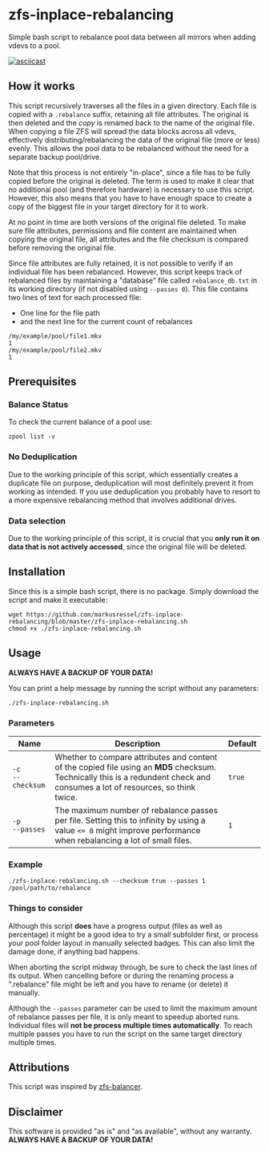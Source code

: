 # zfs-inplace-rebalancing
Simple bash script to rebalance pool data between all mirrors when adding vdevs to a pool.

[![asciicast](https://asciinema.org/a/350222.svg)](https://asciinema.org/a/350222)

## How it works

This script recursively traverses all the files in a given directory. Each file is copied with a `.rebalance` suffix, retaining all file attributes. The original is then deleted and the *copy* is renamed back to the name of the original file. When copying a file ZFS will spread the data blocks across all vdevs, effectively distributing/rebalancing the data of the original file (more or less) evenly. This allows the pool data to be rebalanced without the need for a separate backup pool/drive.

Note that this process is not entirely "in-place", since a file has to be fully copied before the original is deleted. The term is used to make it clear that no additional pool (and therefore hardware) is necessary to use this script. However, this also means that you have to have enough space to create a copy of the biggest file in your target directory for it to work.

At no point in time are both versions of the original file deleted.
To make sure file attributes, permissions and file content are maintained when copying the original file, all attributes and the file checksum is compared before removing the original file.

Since file attributes are fully retained, it is not possible to verify if an individual file has been rebalanced. However, this script keeps track of rebalanced files by maintaining a "database" file called `rebalance_db.txt` in its working directory (if not disabled using `--passes 0`). This file contains two lines of text for each processed file:

* One line for the file path
* and the next line for the current count of rebalances

```text
/my/example/pool/file1.mkv
1
/my/example/pool/file2.mkv
1
```

## Prerequisites

### Balance Status

To check the current balance of a pool use:

```
zpool list -v
```

### No Deduplication

Due to the working principle of this script, which essentially creates a duplicate file on purpose, deduplication will most definitely prevent it from working as intended. If you use deduplication you probably have to resort to a more expensive rebalancing method that involves additional drives.

### Data selection

Due to the working principle of this script, it is crucial that you **only run it on data that is not actively accessed**, since the original file will be deleted.

## Installation

Since this is a simple bash script, there is no package. Simply download the script and make it executable:

```shell
wget https://github.com/markusressel/zfs-inplace-rebalancing/blob/master/zfs-inplace-rebalancing.sh
chmod +x ./zfs-inplace-rebalancing.sh
```

## Usage

**ALWAYS HAVE A BACKUP OF YOUR DATA!**

You can print a help message by running the script without any parameters:

```
./zfs-inplace-rebalancing.sh
```

### Parameters

| Name      | Description | Default |
|-----------|-------------|---------|
| `-c`<br>`--checksum` | Whether to compare attributes and content of the copied file using an **MD5** checksum. Technically this is a redundent check and consumes a lot of resources, so think twice. | `true` |
| `-p`<br>`--passes`   | The maximum number of rebalance passes per file. Setting this to infinity by using a value `<= 0` might improve performance when rebalancing a lot of small files. | `1` |

### Example

```
./zfs-inplace-rebalancing.sh --checksum true --passes 1 /pool/path/to/rebalance
```

### Things to consider

Although this script **does** have a progress output (files as well as percentage) it might be a good idea to try a small subfolder first, or process your pool folder layout in manually selected badges. This can also limit the damage done, if anything bad happens.

When aborting the script midway through, be sure to check the last lines of its output. When cancelling before or during the renaming process a ".rebalance" file might be left and you have to rename (or delete) it manually.

Although the `--passes` parameter can be used to limit the maximum amount of rebalance passes per file, it is only meant to speedup aborted runs. Individual files will **not be process multiple times automatically**. To reach multiple passes you have to run the script on the same target directory multiple times.

## Attributions

This script was inspired by [zfs-balancer](https://github.com/programster/zfs-balancer).

## Disclaimer

This software is provided "as is" and "as available", without any warranty.  
**ALWAYS HAVE A BACKUP OF YOUR DATA!**
